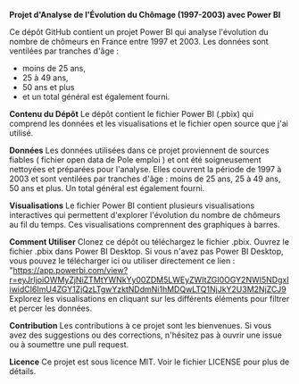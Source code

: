 **Projet d'Analyse de l'Évolution du Chômage (1997-2003) avec Power BI**

Ce dépôt GitHub contient un projet Power BI qui analyse l'évolution du nombre de chômeurs en France entre 1997 et 2003. Les données sont ventilées par tranches d'âge : 
  - moins de 25 ans,
  - 25 à 49 ans,
  - 50 ans et plus
  -  et un total général est également fourni.

**Contenu du Dépôt**
Le dépôt contient le fichier Power BI (.pbix) qui comprend les données et les visualisations et le fichier open source que j'ai utilisé.

**Données**
Les données utilisées dans ce projet proviennent de sources fiables ( fichier open data de Pole emploi ) et ont été soigneusement nettoyées et préparées pour l'analyse. Elles couvrent la période de 1997 à 2003 et sont ventilées par tranches d'âge : moins de 25 ans, 25 à 49 ans, 50 ans et plus. Un total général est également fourni.

**Visualisations**
Le fichier Power BI contient plusieurs visualisations interactives qui permettent d'explorer l'évolution du nombre de chômeurs au fil du temps. Ces visualisations comprennent des graphiques à barres.

**Comment Utiliser**
Clonez ce dépôt ou téléchargez le fichier .pbix.
Ouvrez le fichier .pbix dans Power BI Desktop. Si vous n'avez pas Power BI Desktop, vous pouvez le télécharger ici ou utiliser directement ce lien : "https://app.powerbi.com/view?r=eyJrIjoiOWMyZjNiZTMtYWNkYy00ZDM5LWEyZWItZGI0OGY2NWI5NDgxIiwidCI6ImU4ZGY1ZjQzLTgwYzktNDdmNi1hMDQwLTQ1NjJkY2U3M2NjZCJ9
Explorez les visualisations en cliquant sur les différents éléments pour filtrer et percer les données.

**Contribution**
Les contributions à ce projet sont les bienvenues. Si vous avez des suggestions ou des corrections, n'hésitez pas à ouvrir une issue ou à soumettre une pull request.

**Licence**
Ce projet est sous licence MIT. Voir le fichier LICENSE pour plus de détails.
